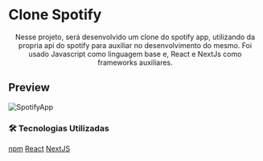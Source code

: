 # Clone Spotify

<p align=center>Nesse projeto, será desenvolvido um clone do spotify app, utilizando da propria api do spotify para auxiliar no desenvolvimento do mesmo. Foi usado Javascript como linguagem base e, React e NextJs como frameworks auxiliares.
</p>

## Preview

![SpotifyApp](https://i.imgur.com/vxZRIV0.png)

### 🛠 Tecnologias Utilizadas

[npm](https://www.npmjs.com/)
[React](https://pt-br.reactjs.org/)
[NextJS](https://nextjs.org/)
